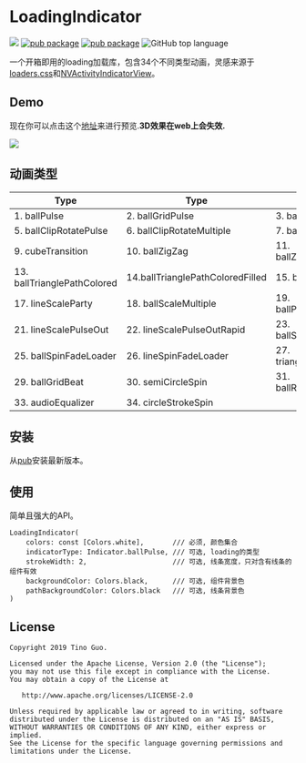 # LoadingIndicator
![](https://github.com/TinoGuo/loading_indicator/workflows/Flutter%20Build%20Test%20CI/badge.svg?branch=master)
[![pub package](https://img.shields.io/pub/v/loading_indicator.svg)](https://pub.dev/packages/loading_indicator)
[![pub package](https://img.shields.io/pub/v/loading_indicator.svg)](https://pub.dev/packages/loading_indicator)
![GitHub top language](https://img.shields.io/github/languages/top/TinoGuo/loading_indicator)

一个开箱即用的loading加载库，包含34个不同类型动画，灵感来源于[loaders.css](https://github.com/ConnorAtherton/loaders.css)和[NVActivityIndicatorView](https://github.com/ninjaprox/NVActivityIndicatorView)。


## Demo

现在你可以点击这个[地址](https://tinoguo.github.io/loading_indicator/)来进行预览.**3D效果在web上会失效.**

![](gif/demo_2021_07_18_02.gif)

## 动画类型

| Type                        | Type                             | Type                  | Type                        |
|-----------------------------|----------------------------------|-----------------------|-----------------------------|
| 1. ballPulse                | 2. ballGridPulse                 | 3. ballClipRotate     | 4. squareSpin               |
| 5. ballClipRotatePulse      | 6. ballClipRotateMultiple        | 7. ballPulseRise      | 8. ballRotate               |
| 9. cubeTransition           | 10. ballZigZag                   | 11. ballZigZagDeflect | 12. ballTrianglePath        |
| 13. ballTrianglePathColored | 14.ballTrianglePathColoredFilled | 15. ballScale         | 16. lineScale               |
| 17. lineScaleParty          | 18. ballScaleMultiple            | 19. ballPulseSync     | 20. ballBeat                |
| 21. lineScalePulseOut       | 22. lineScalePulseOutRapid       | 23. ballScaleRipple   | 24. ballScaleRippleMultiple |
| 25. ballSpinFadeLoader      | 26. lineSpinFadeLoader           | 27. triangleSkewSpin  | 28. pacman                  |
| 29. ballGridBeat            | 30. semiCircleSpin               | 31. ballRotateChase   | 32. orbit                   |
| 33. audioEqualizer          | 34. circleStrokeSpin             |

## 安装
从[pub](https://pub.dev/packages/loading_indicator)安装最新版本。

## 使用
简单且强大的API。

```
LoadingIndicator(
    colors: const [Colors.white],       /// 必须, 颜色集合
    indicatorType: Indicator.ballPulse, /// 可选, loading的类型
    strokeWidth: 2,                     /// 可选, 线条宽度，只对含有线条的组件有效
    backgroundColor: Colors.black,      /// 可选, 组件背景色
    pathBackgroundColor: Colors.black   /// 可选, 线条背景色
)
```

## License

```text
Copyright 2019 Tino Guo.

Licensed under the Apache License, Version 2.0 (the "License");
you may not use this file except in compliance with the License.
You may obtain a copy of the License at

   http://www.apache.org/licenses/LICENSE-2.0

Unless required by applicable law or agreed to in writing, software
distributed under the License is distributed on an "AS IS" BASIS,
WITHOUT WARRANTIES OR CONDITIONS OF ANY KIND, either express or implied.
See the License for the specific language governing permissions and
limitations under the License.
```